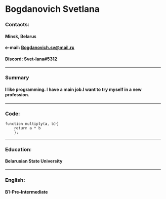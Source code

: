 # **Bogdanovich Svetlana**
### Contacts:
#### Minsk, Belarus
#### e-mail: Bogdanovich.sv@mail.ru
#### Discord: Svet-lana#5312
________
### Summary
#### I like programming. I have a main job.I want to try myself in a new profession.
______
### Code:
```CodeWars
function multiply(a, b){ 
    return a * b 
    };
```
____
### Education:
#### Belarusian State University
_____
### English:
#### B1-Pre-Intermediate
